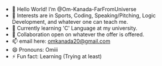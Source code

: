 - 👋 Hello World! I’m @Om-Kanada-FarFromUniverse
- 👀 Interests are in Sports, Coding, Speaking/Pitching, Logic Development, and whatever one can teach me.
- 🌱 Currently learning 'C' Language at my university.
- 💞️ Collaboration open on whatever the offer is offered. 
- 📫 email here: omkanada20@gmail.com
- 😄 Pronouns: Omiii
- ⚡ Fun fact: Learning (Trying at least)

<!---
Om-Kanada-FarFromUniverse/Om-Kanada-FarFromUniverse is a ✨ special ✨ repository because its `README.md` (this file) appears on your GitHub profile.
You can click the Preview link to take a look at your changes.
--->
